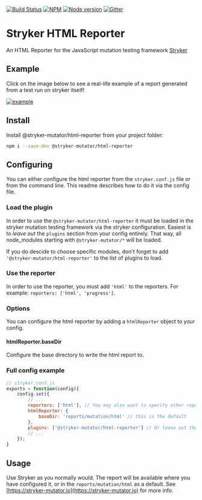 [![Build Status](https://travis-ci.org/stryker-mutator/stryker.svg?branch=master)](https://travis-ci.org/stryker-mutator/stryker)
[![NPM](https://img.shields.io/npm/dm/@stryker-mutator/html-reporter.svg)](https://www.npmjs.com/package/@stryker-mutator/html-reporter)
[![Node version](https://img.shields.io/node/v/@stryker-mutator/html-reporter.svg)](https://img.shields.io/node/v/@stryker-mutator/html-reporter.svg)
[![Gitter](https://badges.gitter.im/stryker-mutator/stryker.svg)](https://gitter.im/stryker-mutator/stryker?utm_source=badge&utm_medium=badge&utm_campaign=pr-badge)

# Stryker HTML Reporter

An HTML Reporter for the JavaScript mutation testing framework [Stryker](https://stryker-mutator.io)

## Example

Click on the image below to see a real-life example of a report generated from a test run on stryker itself!

[![example](https://github.com/stryker-mutator/stryker/blob/html-docs/packages/html-reporter/example.png)](https://stryker-mutator.io/stryker-html-reporter)

## Install

Install @stryker-mutator/html-reporter from your project folder:

```bash
npm i --save-dev @stryker-mutator/html-reporter
```

## Configuring

You can either configure the html reporter from the `stryker.conf.js` file or from the command line. This readme describes how to do it via the config file.

### Load the plugin

In order to use the `@stryker-mutator/html-reporter` it must be loaded in the stryker mutation testing framework via the stryker configuration. 
Easiest is to *leave out* the `plugins` section from your config entirely. That way, all node_modules starting with `@stryker-mutator/*` will be loaded.

If you do descide to choose specific modules, don't forget to add `'@stryker-mutator/html-reporter'` to the list of plugins to load.

### Use the reporter

In order to use the reporter, you must add `'html'` to the reporters. For example: `reporters: ['html', 'progress']`.

### Options

You can configure the html reporter by adding a `htmlReporter` object to your config.

#### htmlReporter.baseDir

Configure the base directory to write the html report to. 

### Full config example

```javascript
// stryker.conf.js
exports = function(config){
    config.set({
        // ...
        reporters: ['html'], // You may also want to specify other reporters
        htmlReporter: {
            baseDir: 'reports/mutation/html' // this is the default
        },
        plugins: ['@stryker-mutator/html-reporter'] // Or leave out the plugin list entirely to load all @stryker-mutator/* plugins directly
        // ...
    });
}
```

## Usage

Use Stryker as you normally would. The report will be available where you have configured it, or in the `reports/mutation/html` as a default.
See [https://stryker-mutator.io](https://stryker-mutator.io) for more info. 

